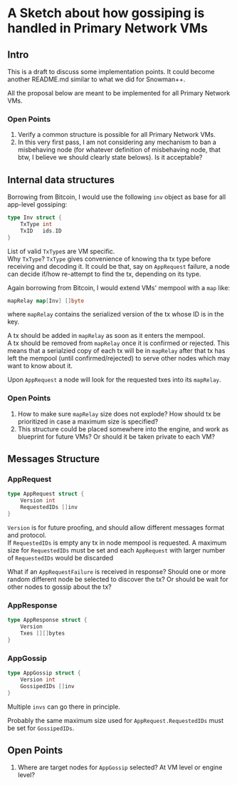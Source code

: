 # A Sketch about how gossiping is handled in Primary Network VMs

## Intro

This is a draft to discuss some implementation points. It could become another README.md similar to what we did for Snowman++.

All the proposal below are meant to be implemented for all Primary Network VMs.  

### Open Points

1. Verify a common structure is possible for all Primary Network VMs.
1. In this very first pass, I am not considering any mechanism to ban a misbehaving node (for whatever definition of misbehaving node, that btw, I believe we should clearly state belows). Is it acceptable?

## Internal data structures

Borrowing from Bitcoin, I would use the following `inv` object as base for all app-level gossiping:

```go
type Inv struct {
    TxType int
    TxID   ids.ID
}
```

List of valid `TxType`s are VM specific.  
Why `TxType`? `TxType` gives convenience of knowing tha tx type before receiving and decoding it. It could be that, say on `AppRequest` failure, a node can decide if/how re-attempt to find the tx, depending on its type.

Again borrowing from Bitcoin, I would extend VMs' mempool with a `map` like:

```go
mapRelay map[Inv] []byte
```

where `mapRelay` contains the serialized version of the tx whose ID is in the key.

A tx should be added in `mapRelay` as soon as it enters the mempool.  
A tx should be removed from `mapRelay`  once it is confirmed or rejected. This means that a serialzied copy of each tx will be in `mapRelay` after that tx has left the mempool (until confirmed/rejected) to serve other nodes which may want to know about it.

Upon `AppRequest` a node will look for the requested txes into its `mapRelay`.

### Open Points

1. How to make sure `mapRelay` size does not explode? How should tx be prioritized in case a maximum size is specified?
1. This structure could be placed somewhere into the engine, and work as blueprint for future VMs? Or should it be taken private to each VM?

## Messages Structure

### AppRequest

```go
type AppRequest struct {
    Version int
    RequestedIDs []inv    
}

```

`Version` is for future proofing, and should allow different messages format and protocol.  
If `RequestedIDs` is empty any tx in node mempool is requested.
A maximum size for `RequestedIDs` must be set and each `AppRequest` with larger number of `RequestedIDs` would be discarded

What if an `AppRequestFailure` is received in response? Should one or more random different node be selected to discover the tx? Or should be wait for other nodes to gossip about the tx?

### AppResponse

```go
type AppResponse struct {
    Version
    Txes [][]bytes 
}

```

### AppGossip

```go
type AppGossip struct {
    Version int
    GossipedIDs []inv    
}

```

Multiple `invs` can go there in principle.

Probably the same maximum size used for `AppRequest.RequestedIDs` must be set for `GossipedIDs`.

## Open Points

1. Where are target nodes for `AppGossip` selected? At VM level or engine level?
